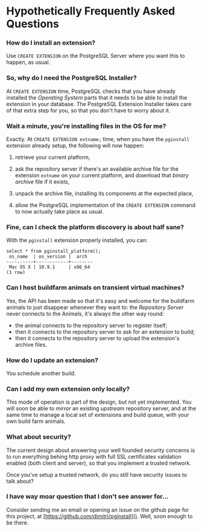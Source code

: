 # Hypothetically Frequently Asked Questions

### How do I install an extension?

Use `CREATE EXTENSION` on the PostgreSQL Server where you want this to
happen, as usual.

### So, why do I need the PostgreSQL Installer?

At `CREATE EXTENSION` time, PostgreSQL checks that you have already
installed the *Operating System* parts that it needs to be able to install
the extension in your database. The PostgreSQL Extension Installer takes
care of that extra step for you, so that you don't have to worry about it.

### Wait a minute, you're installing files in the OS for me?

Exactly. At `CREATE EXTENSION extname;` time, when you have the `pginstall`
extension already setup, the following will now happen:

 1. retrieve your current platform,

 2. ask the repository server if there's an available archive file for the
    extension `extname` on your current platform, and download that *binary
    archive* file if it exists,
    
 3. unpack the archive file, installing its components at the expected place,
 
 4. allow the PostgreSQL implementation of the `CREATE EXTENSION` command to
    now actually take place as usual.
    
### Fine, can I check the platform discovery is about half sane?

With the `pginstall` extension properly installed, you can:

    select * from pginstall_platform();
     os_name  | os_version |  arch  
    ----------+------------+--------
     Mac OS X | 10.9.1     | x86_64
    (1 row)

### Can I host buildfarm animals on transient virtual machines?

Yes, the API has been made so that it's easy and welcome for the buildfarm
animals to just disappear whenever they want to: the *Repository Server*
never connects to the Animals, it's always the other way round:

  - the animal connects to the repository server to register itself;
  - then it connects to the repository server to ask for an extension to build;
  - then it connects to the repository server to upload the extension's
    archive files.

### How do I update an extension?

You schedule another build.

### Can I add my own extension only locally?

This mode of operation is part of the design, but not yet implemented. You
will soon be able to *mirror* an existing *upstream* repository server, and
at the same time to manage a local set of extensions and build queue, with
your own build farm animals.

### What about security?

The current design about answering your well founded security concerns is to
run everything behing http proxy with full SSL certificates validation
enabled (both client and server), so that you implement a trusted network.

Once you've setup a trusted network, do you still have security issues to
talk about?

### I have way moar question that I don't see answer for...

Consider sending me an email or opening an issue on the github page for this
project, at [https://github.com/dimitri/pginstall](). Well, soon enough to
be there.
